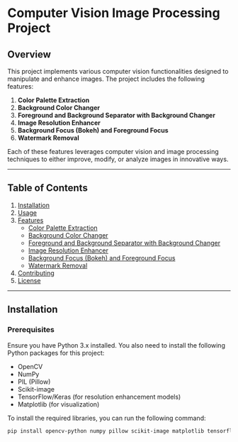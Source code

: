 # Computer Vision Image Processing Project

## Overview

This project implements various computer vision functionalities designed to manipulate and enhance images. The project includes the following features:

1. **Color Palette Extraction**
2. **Background Color Changer**
3. **Foreground and Background Separator with Background Changer**
4. **Image Resolution Enhancer**
5. **Background Focus (Bokeh) and Foreground Focus**
6. **Watermark Removal**

Each of these features leverages computer vision and image processing techniques to either improve, modify, or analyze images in innovative ways.

---

## Table of Contents

1. [Installation](#installation)
2. [Usage](#usage)
3. [Features](#features)
   - [Color Palette Extraction](#color-palette-extraction)
   - [Background Color Changer](#background-color-changer)
   - [Foreground and Background Separator with Background Changer](#foreground-and-background-separator-with-background-changer)
   - [Image Resolution Enhancer](#image-resolution-enhancer)
   - [Background Focus (Bokeh) and Foreground Focus](#background-focus-bokeh-and-foreground-focus)
   - [Watermark Removal](#watermark-removal)
4. [Contributing](#contributing)
5. [License](#license)

---

## Installation

### Prerequisites

Ensure you have Python 3.x installed. You also need to install the following Python packages for this project:

- OpenCV
- NumPy
- PIL (Pillow)
- Scikit-image
- TensorFlow/Keras (for resolution enhancement models)
- Matplotlib (for visualization)

To install the required libraries, you can run the following command:

```bash
pip install opencv-python numpy pillow scikit-image matplotlib tensorflow
